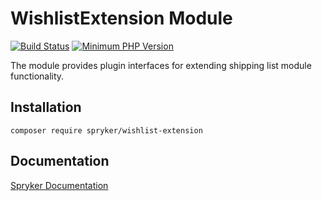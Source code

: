 # WishlistExtension Module
[![Build Status](https://travis-ci.org/spryker/wishlist-extension.svg)](https://travis-ci.org/spryker/wishlist-extension)
[![Minimum PHP Version](https://img.shields.io/badge/php-%3E%3D%207.3-8892BF.svg)](https://php.net/)

The module provides plugin interfaces for extending shipping list module functionality.

## Installation

```
composer require spryker/wishlist-extension
```

## Documentation

[Spryker Documentation](https://academy.spryker.com/developing_with_spryker/module_guide/modules.html)
